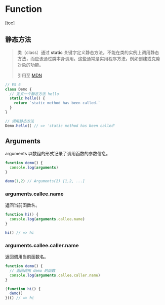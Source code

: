 # Function

[toc]

## 静态方法

> 类（class）通过 **static** 关键字定义静态方法。不能在类的实例上调用静态方法，而应该通过类本身调用。这些通常是实用程序方法，例如创建或克隆对象的功能。
>
> 引用至 [MDN](https://developer.mozilla.org/zh-CN/docs/Web/JavaScript/Reference/Classes/static)

```js
// ES 6
class Demo {
  // 定义一个静态方法 hello
  static hello() {
    return `static method has been called.` 
  }
}

// 调用静态方法
Demo.hello() // => 'static method has been called'
```

## Arguments

arguments 以数组的形式记录了调用函数的参数信息。

```js
function demo() {
  console.log(arguments)
}

demo(1,2) // Arguments(2) [1,2, ...]
```

### arguments.callee.name

返回当前函数名。

```js
function hi() {
  console.log(arguments.callee.name)
}

hi() // => hi
```

### arguments.callee.caller.name

返回调用当前函数名。

```js
function demo() {
  // 返回调用 demo 的函数
  console.log(arguments.callee.caller.name)
}

(function hi() {
  demo()
})() // => hi
```



